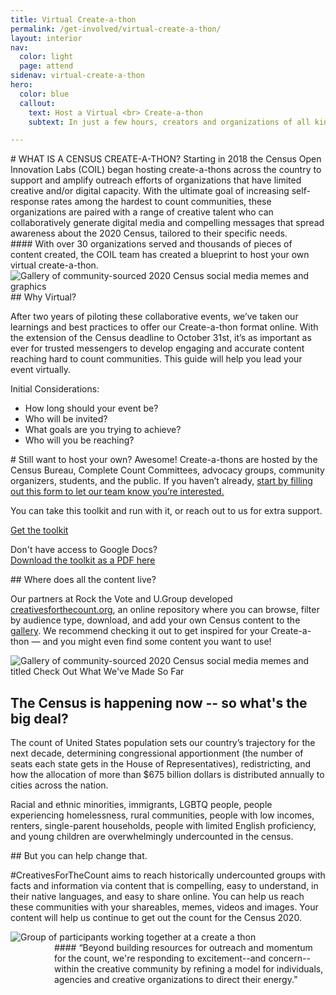 ```yaml
---
title: Virtual Create-a-thon
permalink: /get-involved/virtual-create-a-thon/
layout: interior
nav:
  color: light
  page: attend
sidenav: virtual-create-a-thon
hero:
  color: blue
  callout:
    text: Host a Virtual <br> Create-a-thon
    subtext: In just a few hours, creators and organizations of all kinds work together to generate hundreds of pieces of compelling media that spread census awareness and inoculate against disinformation.

---
```


<section class="usa-section usa-content">
<div class="usa-width-three-fourths bottom-space" markdown="1" id="about" >
# WHAT IS A CENSUS CREATE-A-THON?
Starting in 2018 the Census Open Innovation Labs (COIL) began hosting create-a-thons across the country to support and amplify outreach efforts of organizations that have limited creative and/or digital capacity. With the ultimate goal of increasing self-response rates among the hardest to count communities, these organizations are paired with a range of creative talent who can collaboratively generate digital media and compelling messages that spread awareness about the 2020 Census, tailored to their specific needs.
</div>

<div class="usa-width-three-fourths testimonial top-space bottom-space" markdown="1">
#### With over 30 organizations served and thousands of pieces of content created, the COIL team has created a blueprint to host your own virtual create-a-thon.
</div>

<div class="usa-width-three-fourths top-space bottom-space">
<img src="{{ site.baseurl }}/assets/img/graphics/memes.png" alt="Gallery of community-sourced 2020 Census social media memes and graphics" />
</div>

<div class="usa-width-three-fourths top-space bottom-space" markdown="1"  id="why-virtual">
## Why Virtual?

After two years of piloting these collaborative events, we’ve taken our learnings and best practices to offer our Create-a-thon format online. With the extension of the Census deadline to October 31st, it’s as important as ever for trusted messengers to develop engaging and accurate content reaching hard to count communities. This guide will help you lead your event virtually.

Initial Considerations:

<ul>
  <li class="larger">How long should your event be?</li>
  <li class="larger">Who will be invited?</li>
  <li class="larger">What goals are you trying to achieve?</li>
  <li class="larger">Who will you be reaching?</li>
</ul>

</div>
<section class="usa-section usa-content  top-space bottom-space">
<div class="usa-width-three-fourths top-space bottom-space" markdown="1"  id="run-your-own">
<div class="divider"></div>
# Still want to host your own?
Awesome! Create-a-thons are hosted by the Census Bureau, Complete Count Committees, advocacy groups, community organizers, students, and the public.  If you haven’t already, <a href="https://coil992463.typeform.com/to/N2daiF" target="_blank">start by filling out this form to let our team know you’re interested.</a>

You can take this toolkit and run with it, or reach out to us for extra support.

<div class="button-wrapper top-space bottom-space" >
  <div class="button-bg red" style="width:30%;"></div>
  <a class="usa-button usa-button-big usa-button-primary" href="https://docs.google.com/document/d/1IUeFs4rHXkQPsi4op8i7UJSKlrovnBjbO_PN7VfZrqw/edit?usp=sharing" target="_blank">Get the toolkit</a>
</div>
<p class="text-small">Don't have access to Google Docs?<br>
<a href="{{site.baseurl}}/assets/files/virtual-toolkit.pdf">Download the toolkit as a PDF here</a></p>

</div>
<div class="usa-width-three-fourths top-space bottom-space" markdown="1" >
## Where does all the content live?  

Our partners at Rock the Vote and U.Group developed <a href="https://creativesforthecount.org/" target="_blank">creativesforthecount.org</a>, an online repository where you can browse, filter by audience type, download, and add your own Census content to the <a href="https://creativesforthecount.org/gallery/" target="_blank">gallery</a>. We recommend checking it out to get inspired for your Create-a-thon — and you might even find some content you want to use!

</div>

<div class="usa-width-three-fourths top-space bottom-space">
<img src="{{ site.baseurl }}/assets/img/graphics/gallery.png" alt="Gallery of community-sourced 2020 Census social media memes and titled Check Out What We've Made So Far" />
</div>

<div class="usa-width-three-fourths top-space bottom-space" markdown="1"  id="become-an-ambassador" >

## The Census is happening now -- so what's the big deal?

The count of United States population sets our country’s trajectory for the next decade, determining congressional apportionment (the number of seats each state gets in the House of Representatives), redistricting, and how the allocation of more than $675 billion dollars is distributed annually to cities across the nation.

Racial and ethnic minorities, immigrants, LGBTQ people, people experiencing homelessness, rural communities, people with low incomes, renters, single-parent households, people with limited English proficiency, and young children are overwhelmingly undercounted in the census.

</div>
<div class="usa-width-three-fourths top-space bottom-space" markdown="1" >
## But you can help change that.  

#CreativesForTheCount aims to reach historically undercounted groups with facts and information via content that is compelling, easy to understand, in their native languages, and easy to share online. You can help us reach these communities with your shareables, memes, videos and images. Your content will help us continue to get out the count for the Census 2020.

<img src="{{ site.baseurl }}/assets/img/graphics/createathon.jpg" alt="Group of participants working together at a create a thon" />

<div class="usa-width-three-fourths testimonial" markdown="1" style="margin-left:70px;">
<div class="divider"></div>
#### “Beyond building resources for outreach and momentum for the count, we're responding to excitement--and concern-- within the creative community by refining a model for individuals, agencies and creative organizations to direct their energy.”
<div class="divider"></div>
</div>
</div>

<div class="usa-width-three-fourths top-space bottom-space" markdown="1">
</div>
<div class="usa-width-three-fourths top-space bottom-space" markdown="1">
</div>
